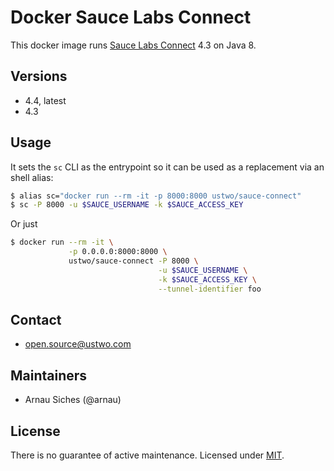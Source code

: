# Docker Sauce Labs Connect

This docker image runs [Sauce Labs Connect](https://docs.saucelabs.com/reference/sauce-connect/) 4.3 on Java 8.

## Versions

* 4.4, latest
* 4.3

## Usage

It sets the `sc` CLI as the entrypoint so it can be used as a replacement via
an shell alias:

```sh
$ alias sc="docker run --rm -it -p 8000:8000 ustwo/sauce-connect"
$ sc -P 8000 -u $SAUCE_USERNAME -k $SAUCE_ACCESS_KEY
```

Or just

```sh
$ docker run --rm -it \
             -p 0.0.0.0:8000:8000 \
             ustwo/sauce-connect -P 8000 \
                                 -u $SAUCE_USERNAME \
                                 -k $SAUCE_ACCESS_KEY \
                                 --tunnel-identifier foo
```

## Contact

* open.source@ustwo.com


## Maintainers

* Arnau Siches (@arnau)


## License

There is no guarantee of active maintenance. Licensed under [MIT](./LICENSE).
